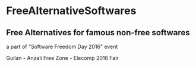 # FreeAlternativeSoftwares
## Free Alternatives for famous non-free softwares

a part of "Software Freedom Day 2016" event

Guilan - Anzali Free Zone - Elecomp 2016 Fair
